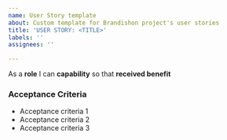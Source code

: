 ```yaml
---
name: User Story template
about: Custom template for Brandishon project's user stories
title: 'USER STORY: <TITLE>'
labels: ''
assignees: ''

---
```


As a **role** I can **capability** so that **received benefit**


### Acceptance Criteria

- Acceptance criteria 1
- Acceptance criteria 2
- Acceptance criteria 3
